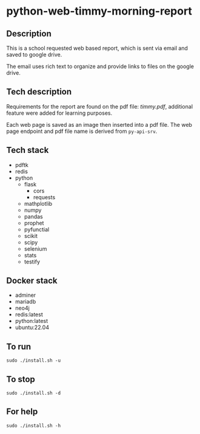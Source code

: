 # python-web-timmy-morning-report

## Description
This is a school requested web based report, which is sent via email and saved to google drive.

The email uses rich text to organize and provide links to files on the google drive. 

## Tech description
Requirements for the report are found on the pdf file: *timmy.pdf*, additional feature were added for learning purposes.

Each web page is saved as an image then inserted into a pdf file. The web page endpoint and pdf file name is derived
from `py-api-srv`.

## Tech stack
- pdftk
- redis
- python
    - flask
        - cors
        - requests
    - mathplotlib
    - numpy
    - pandas
    - prophet
    - pyfunctial
    - scikit
    - scipy
    - selenium
    - stats
    - testify

## Docker stack
- adminer
- mariadb
- neo4j
- redis:latest
- python:latest
- ubuntu:22.04

## To run
`sudo ./install.sh -u`

## To stop
`sudo ./install.sh -d`

## For help
`sudo ./install.sh -h`
